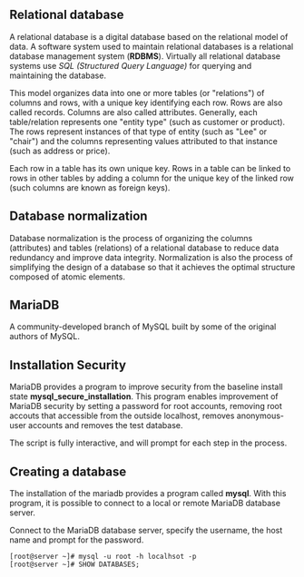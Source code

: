 ## Relational database
A relational database is a digital database based on the relational model of data. A software system used to maintain relational databases is a relational database management system (**RDBMS**). Virtually all relational database systems use *SQL (Structured Query Language)* for querying and maintaining the database.

This model organizes data into one or more tables (or "relations") of columns and rows, with a unique key identifying each row. Rows are also called records. Columns are also called attributes. Generally, each table/relation represents one "entity type" (such as customer or product). The rows represent instances of that type of entity (such as "Lee" or "chair") and the columns representing values attributed to that instance (such as address or price).

Each row in a table has its own unique key. Rows in a table can be linked to rows in other tables by adding a column for the unique key of the linked row (such columns are known as foreign keys). 

## Database normalization
Database normalization is the process of organizing the columns (attributes) and tables (relations) of a relational database to reduce data redundancy and improve data integrity. Normalization is also the process of simplifying the design of a database so that it achieves the optimal structure composed of atomic elements.

## MariaDB
A community-developed branch of MySQL built by some of the original authors of MySQL. 

## Installation Security
MariaDB provides a program to improve security from the baseline install state **mysql_secure_installation**.  This program enables improvement of MariaDB security by setting a password for root accounts, removing root accouts that accessible from the outside localhost, removes anonymous-user accounts and removes the test database.

The script is fully interactive, and will prompt for each step in the process.

## Creating a database 
The installation of the mariadb provides a program called **mysql**. With this program, it is possible to connect to a local or remote MariaDB database server. 

Connect to the MariaDB database server, specify the username, the host name and prompt for the password.
```{r, engine='bash', count_lines}
[root@server ~]# mysql -u root -h localhsot -p 
[root@server ~]# SHOW DATABASES; 
```



